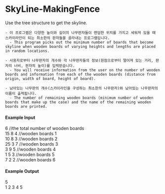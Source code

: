 # SkyLine-MakingFence
Use the tree structure to get the skyline.

```
- 이 프로그램은 다양한 높이와 길이의 나무판자들이 랜덤한 위치를 가지고 세워져 있을 때 스카이라인이 되는 최소한의 판자들을 골라내는 프로그램입니다.
  - This program picks out the minimum number of boards that become skyline when wooden boards of varying heights and lengths are placed in random locations.

- 사용자로부터 나무판자의 개수와 각 나무판자들의 정보(원점으로부터 떨어져 있는 거리, 판자의 너비, 판자의 높이)를 입력받습니다.
  - You will receive information from the user on the number of wooden boards and information from each of the wooden boards (distance from origin, width of board, height of board).
  
- 남아있는 나무판의 개수(스카이라인을 구성하는 최소한의 나무판자)와 남아있는 나무판자의 이름이 출력됩니다.
  - The number of remaining wooden boards (minimum number of wooden boards that make up the case) and the name of the remaining wooden boards are printed.
```

#### Example Input
6 //the total number of wooden boards  
15 8 4 //wooden boards 1  
10 8 3 //wooden boards 2  
25 3 7 //wooden boards 3  
3 9 5 //wooden boards 4  
1 5 3 //wooden boards 5  
7 2 2 //wooden boards 6  

#### Example Output
5  
1 2 3 4 5

